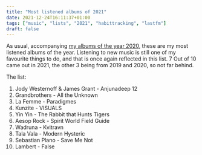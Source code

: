 ```yaml
---
title: "Most listened albums of 2021"
date: 2021-12-24T16:11:37+01:00
tags: ["music", "lists", "2021", "habittracking", "lastfm"]
draft: false
---
```


As usual, accompanying [my albums of the year 2020](../aoty2021/), these are my most listened albums of the year. Listening to new music is still one of my favourite things to do, and that is once again reflected in this list. 7 Out of 10 came out in 2021, the other 3 being from 2019 and 2020, so not far behind. 

The list:

1. Jody Westernoff & James Grant - Anjunadeep 12
2. Grandbrothers - All the Unknown
3. La Femme - Paradigmes
4. Kunzite - VISUALS
5. Yin Yin - The Rabbit that Hunts Tigers
6. Aesop Rock - Spirit World Field Guide
7. Wadruna - Kvitravn
8. Tala Vala - Modern Hysteric
9. Sebastian Plano - Save Me Not
10. Lambert - False